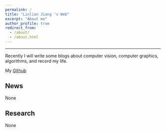 ```yaml
---
permalink: /
title: "Linlian Jiang 's Web"
excerpt: "About me"
author_profile: true
redirect_from: 
  - /about/
  - /about.html
---
```

------
Recently I will write some blogs about computer vision, computer graphics, algorithms, and record my  life.

My [Github](https://github.com/linlianjiang.github.io) 




News
------
None


Research
------
None
